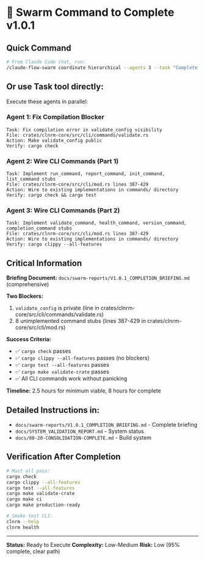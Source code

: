 # 🚀 Swarm Command to Complete v1.0.1

## Quick Command

```bash
# From Claude Code chat, run:
/claude-flow-swarm coordinate hierarchical --agents 3 --task "Complete clnrm v1.0.1 code based on docs/swarm-reports/V1.0.1_COMPLETION_BRIEFING.md"
```

## Or use Task tool directly:

Execute these agents in parallel:

### Agent 1: Fix Compilation Blocker
```
Task: Fix compilation error in validate_config visibility
File: crates/clnrm-core/src/cli/commands/validate.rs
Action: Make validate_config public
Verify: cargo check
```

### Agent 2: Wire CLI Commands (Part 1)
```
Task: Implement run_command, report_command, init_command, list_command stubs
File: crates/clnrm-core/src/cli/mod.rs lines 387-429
Action: Wire to existing implementations in commands/ directory
Verify: cargo check && cargo test
```

### Agent 3: Wire CLI Commands (Part 2)
```
Task: Implement validate_command, health_command, version_command, completion_command stubs
File: crates/clnrm-core/src/cli/mod.rs lines 387-429
Action: Wire to existing implementations in commands/ directory
Verify: cargo clippy --all-features
```

## Critical Information

**Briefing Document:** `docs/swarm-reports/V1.0.1_COMPLETION_BRIEFING.md` (comprehensive)

**Two Blockers:**
1. `validate_config` is private (line in crates/clnrm-core/src/cli/commands/validate.rs)
2. 8 unimplemented command stubs (lines 387-429 in crates/clnrm-core/src/cli/mod.rs)

**Success Criteria:**
- ✅ `cargo check` passes
- ✅ `cargo clippy --all-features` passes (no blockers)
- ✅ `cargo test --all-features` passes
- ✅ `cargo make validate-crate` passes
- ✅ All CLI commands work without panicking

**Timeline:** 2.5 hours for minimum viable, 8 hours for complete

## Detailed Instructions in:
- `docs/swarm-reports/V1.0.1_COMPLETION_BRIEFING.md` - Complete briefing
- `docs/SYSTEM_VALIDATION_REPORT.md` - System status
- `docs/80-20-CONSOLIDATION-COMPLETE.md` - Build system

## Verification After Completion

```bash
# Must all pass:
cargo check
cargo clippy --all-features
cargo test --all-features
cargo make validate-crate
cargo make ci
cargo make production-ready

# Smoke test CLI:
clnrm --help
clnrm health
```

---

**Status:** Ready to Execute
**Complexity:** Low-Medium
**Risk:** Low (95% complete, clear path)

